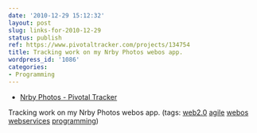 ```yaml
---
date: '2010-12-29 15:12:32'
layout: post
slug: links-for-2010-12-29
status: publish
ref: https://www.pivotaltracker.com/projects/134754
title: Tracking work on my Nrby Photos webos app.
wordpress_id: '1086'
categories:
- Programming
---
```


  * [Nrby Photos - Pivotal Tracker](https://www.pivotaltracker.com/projects/134754)


Tracking work on my Nrby Photos webos app. (tags: [web2.0](http://www.delicious.com/eob/web2.0) [agile](http://www.delicious.com/eob/agile) [webos](http://www.delicious.com/eob/webos) [webservices](http://www.delicious.com/eob/webservices) [programming](http://www.delicious.com/eob/programming))



